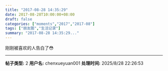 ```yaml
---
title: "2017-08-28 14:35:29"
date: 2017-08-28T10:00:00+08:00
draft: false
categories: ["moments","2017","2017-08"]
tags: ["朋友圈","生活记录"]
summary: "2017-08-28 14:35:29..."
---
```


刚刚被喜欢的人告白了😳

---

**帖子类型:** 2
**用户名:** chenxueyuan001
**处理时间:** 2025/8/28 22:26:53